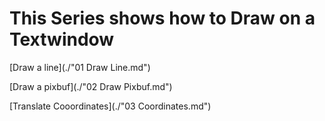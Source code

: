 

# This Series shows how to Draw on a Textwindow

[Draw a line](./"01 Draw Line.md")

[Draw a pixbuf](./"02 Draw Pixbuf.md")

[Translate Cooordinates](./"03 Coordinates.md")
